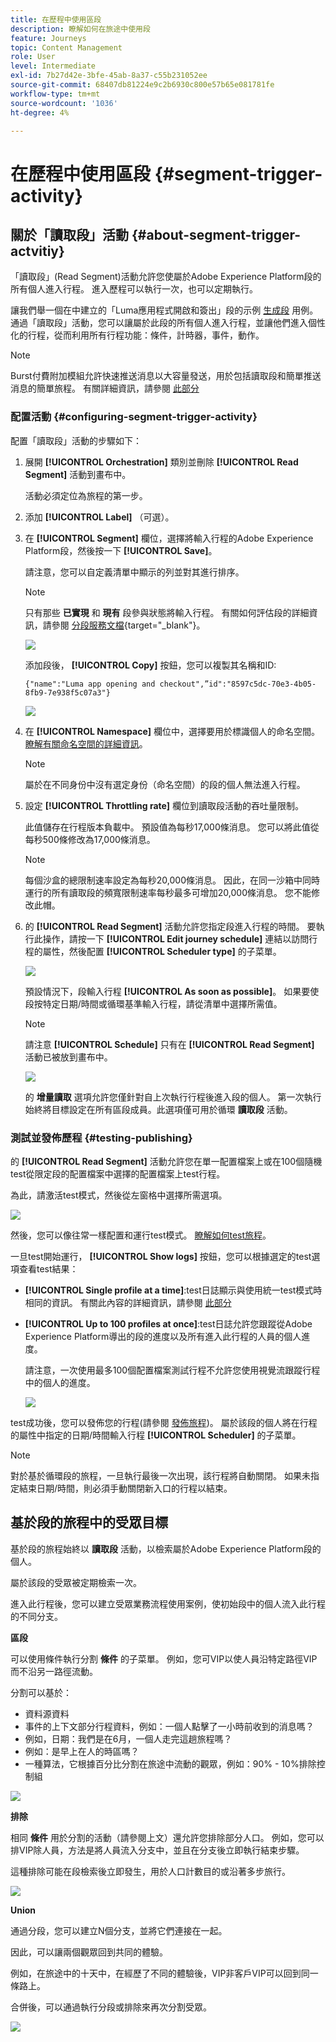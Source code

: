 ```yaml
---
title: 在歷程中使用區段
description: 瞭解如何在旅途中使用段
feature: Journeys
topic: Content Management
role: User
level: Intermediate
exl-id: 7b27d42e-3bfe-45ab-8a37-c55b231052ee
source-git-commit: 68407db81224e9c2b6930c800e57b65e081781fe
workflow-type: tm+mt
source-wordcount: '1036'
ht-degree: 4%

---
```


# 在歷程中使用區段 {#segment-trigger-activity}

## 關於「讀取段」活動 {#about-segment-trigger-actvitiy}

「讀取段」(Read Segment)活動允許您使屬於Adobe Experience Platform段的所有個人進入行程。 進入歷程可以執行一次，也可以定期執行。

讓我們舉一個在中建立的「Luma應用程式開啟和簽出」段的示例 [生成段](../segment/about-segments.md) 用例。 通過「讀取段」活動，您可以讓屬於此段的所有個人進入行程，並讓他們進入個性化的行程，從而利用所有行程功能：條件，計時器，事件，動作。

>[!NOTE]
>
>Burst付費附加模組允許快速推送消息以大容量發送，用於包括讀取段和簡單推送消息的簡單旅程。 有關詳細資訊，請參閱 [此部分](../building-journeys/journey-gs.md#burst)

### 配置活動 {#configuring-segment-trigger-activity}

配置「讀取段」活動的步驟如下：

1. 展開 **[!UICONTROL Orchestration]** 類別並刪除 **[!UICONTROL Read Segment]** 活動到畫布中。

   活動必須定位為旅程的第一步。

1. 添加 **[!UICONTROL Label]** （可選）。

1. 在 **[!UICONTROL Segment]** 欄位，選擇將輸入行程的Adobe Experience Platform段，然後按一下 **[!UICONTROL Save]**。

   請注意，您可以自定義清單中顯示的列並對其進行排序。

   >[!NOTE]
   >
   >只有那些 **已實現** 和 **現有** 段參與狀態將輸入行程。 有關如何評估段的詳細資訊，請參閱 [分段服務文檔](https://experienceleague.adobe.com/docs/experience-platform/segmentation/tutorials/evaluate-a-segment.html#interpret-segment-results){target=&quot;_blank&quot;}。

   ![](../assets/read-segment-selection.png)

   添加段後， **[!UICONTROL Copy]** 按鈕，您可以複製其名稱和ID:

   `{"name":"Luma app opening and checkout",”id":"8597c5dc-70e3-4b05-8fb9-7e938f5c07a3"}`

   ![](../assets/read-segment-copy.png)

1. 在 **[!UICONTROL Namespace]** 欄位中，選擇要用於標識個人的命名空間。 [瞭解有關命名空間的詳細資訊](../event/about-creating.md#select-the-namespace)。

   >[!NOTE]
   >
   >屬於在不同身份中沒有選定身份（命名空間）的段的個人無法進入行程。

1. 設定 **[!UICONTROL Throttling rate]** 欄位到讀取段活動的吞吐量限制。

   此值儲存在行程版本負載中。 預設值為每秒17,000條消息。 您可以將此值從每秒500條修改為17,000條消息。

   >[!NOTE]
   >
   >每個沙盒的總限制速率設定為每秒20,000條消息。 因此，在同一沙箱中同時運行的所有讀取段的頻寬限制速率每秒最多可增加20,000條消息。 您不能修改此帽。

1. 的 **[!UICONTROL Read Segment]** 活動允許您指定段進入行程的時間。 要執行此操作，請按一下 **[!UICONTROL Edit journey schedule]** 連結以訪問行程的屬性，然後配置 **[!UICONTROL Scheduler type]** 的子菜單。

   ![](../assets/read-segment-schedule.png)

   預設情況下，段輸入行程 **[!UICONTROL As soon as possible]**。 如果要使段按特定日期/時間或循環基準輸入行程，請從清單中選擇所需值。

   >[!NOTE]
   >
   >請注意 **[!UICONTROL Schedule]** 只有在 **[!UICONTROL Read Segment]** 活動已被放到畫布中。

   ![](../assets/read-segment-schedule-list.png)

   的 **增量讀取** 選項允許您僅針對自上次執行行程後進入段的個人。 第一次執行始終將目標設定在所有區段成員。此選項僅可用於循環 **讀取段** 活動。

<!--

### Segment filters {#segment-filters}

[!CONTEXTUALHELP]
>id="jo_segment_filters"
>title="About segment filters"
>abstract="You can choose to target only the individuals who entered or exited a specific segment during a specific time window. For example, you can decide to only retrieve all the customers who entered the VIP segment since last week."

You can choose to target only the individuals who entered or exited a specific segment during a specific time window. For example, you can decide to only retrieve all the customers who entered the VIP segment since last week. Only the new VIP customers will be targeted. All the customers who were already part of the VIP segment before will be excluded.

To activate this mode, click the **Segment Filters** toggle. Two fields are displayed:

**Segment membership**: choose whether you want to listen to segment entrances or exits. 

**Lookback window**: define when you want to start to listen to entrances or exits. This lookback window is expressed in hours, starting from the moment the journey is triggered.  If you set this duration to 0, the journey will target all members of the segment. For recurring journeys, it will take into account all entrances/exits since the last time the journey was triggered.

-->

### 測試並發佈歷程 {#testing-publishing}

的 **[!UICONTROL Read Segment]** 活動允許您在單一配置檔案上或在100個隨機test從限定段的配置檔案中選擇的配置檔案上test行程。

為此，請激活test模式，然後從左窗格中選擇所需選項。

![](../assets/read-segment-test-mode.png)

然後，您可以像往常一樣配置和運行test模式。 [瞭解如何test旅程](testing-the-journey.md)。

一旦test開始運行， **[!UICONTROL Show logs]** 按鈕，您可以根據選定的test選項查看test結果：

* **[!UICONTROL Single profile at a time]**:test日誌顯示與使用統一test模式時相同的資訊。 有關此內容的詳細資訊，請參閱 [此部分](testing-the-journey.md#viewing_logs)

* **[!UICONTROL Up to 100 profiles at once]**:test日誌允許您跟蹤從Adobe Experience Platform導出的段的進度以及所有進入此行程的人員的個人進度。

   請注意，一次使用最多100個配置檔案測試行程不允許您使用視覺流跟蹤行程中的個人的進度。

   ![](../assets/read-segment-log.png)

test成功後，您可以發佈您的行程(請參閱 [發佈旅程](publishing-the-journey.md))。 屬於該段的個人將在行程的屬性中指定的日期/時間輸入行程 **[!UICONTROL Scheduler]** 的子菜單。

>[!NOTE]
>
>對於基於循環段的旅程，一旦執行最後一次出現，該行程將自動關閉。 如果未指定結束日期/時間，則必須手動關閉新入口的行程以結束。

## 基於段的旅程中的受眾目標

基於段的旅程始終以 **讀取段** 活動，以檢索屬於Adobe Experience Platform段的個人。

屬於該段的受眾被定期檢索一次。

進入此行程後，您可以建立受眾業務流程使用案例，使初始段中的個人流入此行程的不同分支。

**區段**

可以使用條件執行分割 **條件** 的子菜單。 例如，您可VIP以使人員沿特定路徑VIP而不沿另一路徑流動。

分割可以基於：

* 資料源資料
* 事件的上下文部分行程資料，例如：一個人點擊了一小時前收到的消息嗎？
* 例如，日期：我們是在6月，一個人走完這趟旅程嗎？
* 例如：是早上在人的時區嗎？
* 一種算法，它根據百分比分割在旅途中流動的觀眾，例如：90% - 10%排除控制組

![](../assets/read-segment-audience1.png)

**排除**

相同 **條件** 用於分割的活動（請參閱上文）還允許您排除部分人口。 例如，您可以排VIP除人員，方法是將人員流入分支中，並且在分支後立即執行結束步驟。

這種排除可能在段檢索後立即發生，用於人口計數目的或沿著多步旅行。

![](../assets/read-segment-audience2.png)

**Union**

通過分段，您可以建立N個分支，並將它們連接在一起。

因此，可以讓兩個觀眾回到共同的體驗。

例如，在旅途中的十天中，在經歷了不同的體驗後，VIP非客戶VIP可以回到同一條路上。

合併後，可以通過執行分段或排除來再次分割受眾。

![](../assets/read-segment-audience3.png)
